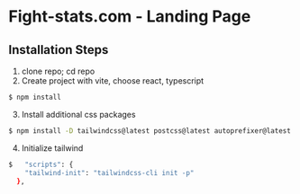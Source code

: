 # Fight-stats.com - Landing Page

## Installation Steps

1. clone repo; cd repo
2. Create project with vite, choose react, typescript
```bash
$ npm install
```

3. Install additional css packages 
```bash
$ npm install -D tailwindcss@latest postcss@latest autoprefixer@latest tailwindcss-cli lucide-react @tailwindcss/postcss
```

4. Initialize tailwind 
```bash
$   "scripts": {
    "tailwind-init": "tailwindcss-cli init -p"
  },
```
